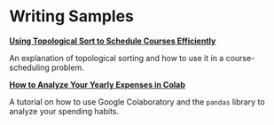 # Writing Samples

**[Using Topological Sort to Schedule Courses Efficiently](https://github.com/karen-wang/class-scheduling/blob/main/Using_Topological_Sort_to_Schedule_Courses_Efficiently.ipynb)**

An explanation of topological sorting and how to use it in a course-scheduling problem.

**[How to Analyze Your Yearly Expenses in Colab](https://github.com/karen-wang/colab-yearly-expenses/blob/main/How_to_Analyze_Your_Yearly_Expenses_in_Colab.ipynb)**

A tutorial on how to use Google Colaboratory and the `pandas` library to analyze your spending habits.
